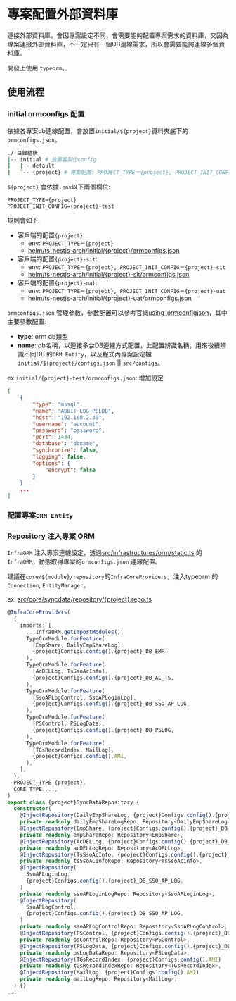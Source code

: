 專案配置外部資料庫
===

連接外部資料庫，會因專案設定不同，會需要能夠配置專案需求的資料庫，又因為專案連接外部資料庫，不一定只有一個DB連線需求，所以會需要能夠連線多個資料庫。

開發上使用 `typeorm`。

## 使用流程

### initial ormconfigs 配置

依據各專案db連線配置，會放置`initial/${project}`資料夾底下的`ormconfigs.json`。



```sh
./ 目錄結構
|-- initial # 放置客製化config
|   |-- default
|   `-- {project} # 專案配置: PROJECT_TYPE＝{project}, PROJECT_INIT_CONFIG=''
```

`${project}` 會依據`.env`以下兩個欄位:
```shell
PROJECT_TYPE={project}
PROJECT_INIT_CONFIG={project}-test
```

規則會如下:
- 客戶端的配置`{project}`:
  - env: `PROJECT_TYPE＝{project}`
  - [helm/ts-nestjs-arch/initial/{project}/ormconfigs.json](../../helm/ts-nestjs-arch/initial/{project}-sit/ormconfigs.json)
- 客戶端的配置`{project}-sit`:
  - env: `PROJECT_TYPE＝{project}, PROJECT_INIT_CONFIG＝{project}-sit`
  - [helm/ts-nestjs-arch/initial/{project}-sit/ormconfigs.json](../../helm/ts-nestjs-arch/initial/{project}-sit/ormconfigs.json)
- 客戶端的配置`{project}-uat`:
  - env: `PROJECT_TYPE＝{project}, PROJECT_INIT_CONFIG＝{project}-uat`
  - [helm/ts-nestjs-arch/initial/{project}-uat/ormconfigs.json](../../helm/ts-nestjs-arch/initial/{project}-sit/ormconfigs.json)




`ormconfigs.json` 管理參數，參數配置可以參考官網[using-ormconfigjson](https://typeorm.io/#/using-ormconfig/using-ormconfigjson)，其中主要參數配置:

- **type**: orm db類型
- **name**: db名稱，以連接多台DB連線方式配置，此配置辨識名稱，用來後續辨識不同DB 的`ORM Entity`，以及程式內專案設定檔`initial/${project}/configs.json` || `src/configs`。

ex `initial/{project}-test/ormconfigs.json`:
增加設定
```json
[
    {
        "type": "mssql",
        "name": "AUDIT_LOG_PSLDB",
        "host": "192.168.2.30",
        "username": "account",
        "password": "password",
        "port": 1434,
        "database": "dbname",
        "synchronize": false,
        "logging": false,
        "options": {
            "encrypt": false
        }
    }
    ...
]
```

### 配置專案`ORM Entity`



### Repository 注入專案 ORM


`InfraORM` 注入專案連線設定，透過[src/infrastructures/orm/static.ts](../../src/infrastructures/orm/static.ts) 的`InfraORM`，動態取得專案的`ormconfigs.json` 連線配置。

建議在`core/${module}/repository`的`InfraCoreProviders`，注入typeorm 的`Connection`, `EntityManager`。

ex: [src/core/syncdata/repository/{project}.repo.ts](../../src/core/syncdata/repository/{project}.repo.ts)
```ts
@InfraCoreProviders(
  {
    imports: [
      ...InfraORM.getImportModules(),
      TypeOrmModule.forFeature(
        [EmpShare, DailyEmpShareLog],
        {project}Configs.config().{project}_DB_EMP,
      ),
      TypeOrmModule.forFeature(
        [AcDELLog, TsSsoAcInfo],
        {project}Configs.config().{project}_DB_AC_TS,
      ),
      TypeOrmModule.forFeature(
        [SsoAPLogControl, SsoAPLoginLog],
        {project}Configs.config().{project}_DB_SSO_AP_LOG,
      ),
      TypeOrmModule.forFeature(
        [PSControl, PSLogData],
        {project}Configs.config().{project}_DB_PSLOG,
      ),
      TypeOrmModule.forFeature(
        [TGsRecordIndex, MailLog],
        {project}Configs.config().AMI,
      ),
    ],
  },
  PROJECT_TYPE.{project},
  CORE_TYPE....,
)
export class {project}SyncDataRepository {
  constructor(
    @InjectRepository(DailyEmpShareLog, {project}Configs.config().{project}_DB_EMP)
    private readonly dailyEmpShareLogRepo: Repository<DailyEmpShareLog>,
    @InjectRepository(EmpShare, {project}Configs.config().{project}_DB_EMP)
    private readonly empShareRepo: Repository<EmpShare>,
    @InjectRepository(AcDELLog, {project}Configs.config().{project}_DB_AC_TS)
    private readonly acDELLogRepo: Repository<AcDELLog>,
    @InjectRepository(TsSsoAcInfo, {project}Configs.config().{project}_DB_AC_TS)
    private readonly tsSsoACInfoRepo: Repository<TsSsoAcInfo>,
    @InjectRepository(
      SsoAPLoginLog,
      {project}Configs.config().{project}_DB_SSO_AP_LOG,
    )
    private readonly ssoAPLoginLogRepo: Repository<SsoAPLoginLog>,
    @InjectRepository(
      SsoAPLogControl,
      {project}Configs.config().{project}_DB_SSO_AP_LOG,
    )
    private readonly ssoAPLogControlRepo: Repository<SsoAPLogControl>,
    @InjectRepository(PSControl, {project}Configs.config().{project}_DB_PSLOG)
    private readonly psControlRepo: Repository<PSControl>,
    @InjectRepository(PSLogData, {project}Configs.config().{project}_DB_PSLOG)
    private readonly psLogDataRepo: Repository<PSLogData>,
    @InjectRepository(TGsRecordIndex, {project}Configs.config().AMI)
    private readonly tGsRecordIndexRepo: Repository<TGsRecordIndex>,
    @InjectRepository(MailLog, {project}Configs.config().AMI)
    private readonly mailLogRepo: Repository<MailLog>,
  ) {}
...
```